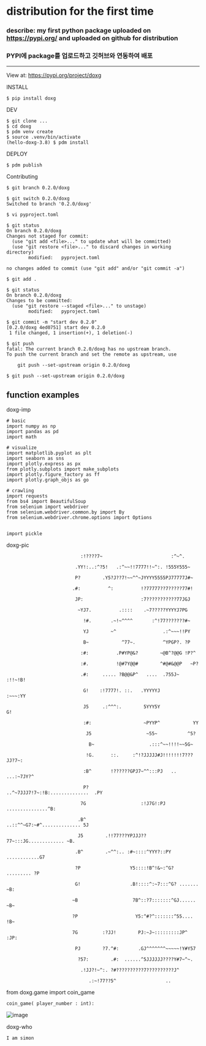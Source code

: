 # distribution for the first time

### describe: my first python package uploaded on https://pypi.org/ and uploaded on github for distribution
### PYPI에 package를 업로드하고 깃허브와 연동하여 배포


---

View at:
https://pypi.org/project/doxg

INSTALL

    $ pip install doxg
  
DEV

    $ git clone ...
    $ cd doxg
    $ pdm venv create
    $ source .venv/bin/activate
    (hello-doxg-3.8) $ pdm install
    
DEPLOY

    $ pdm publish
    
Contributing

    $ git branch 0.2.0/doxg
    
    $ git switch 0.2.0/doxg
    Switched to branch '0.2.0/doxg'
    
    $ vi pyproject.toml
    
    $ git status
    On branch 0.2.0/doxg
    Changes not staged for commit:
      (use "git add <file>..." to update what will be committed)
      (use "git restore <file>..." to discard changes in working directory)
            modified:   pyproject.toml
    
    no changes added to commit (use "git add" and/or "git commit -a")
    
    $ git add .
    
    $ git status
    On branch 0.2.0/doxg
    Changes to be committed:
      (use "git restore --staged <file>..." to unstage)
            modified:   pyproject.toml
    
    $ git commit -m "start dev 0.2.0"
    [0.2.0/doxg 4ed0751] start dev 0.2.0
     1 file changed, 1 insertion(+), 1 deletion(-)
     
    $ git push
    fatal: The current branch 0.2.0/doxg has no upstream branch.
    To push the current branch and set the remote as upstream, use
    
        git push --set-upstream origin 0.2.0/doxg
    
    $ git push --set-upstream origin 0.2.0/doxg

function examples
--- 

doxg-imp

    # basic
    import numpy as np
    import pandas as pd
    import math

    # visualize
    import matplotlib.pyplot as plt
    import seaborn as sns
    import plotly.express as px
    from plotly.subplots import make_subplots
    import plotly.figure_factory as ff
    import plotly.graph_objs as go

    # crawling
    import requests
    from bs4 import BeautifulSoup
    from selenium import webdriver
    from selenium.webdriver.common.by import By
    from selenium.webdriver.chrome.options import Options


    import pickle
    
doxg-pic

                               :!????7~                         :^~^.

                             .YY!:..:^?5!   .:^~~!!7777!!~^:. !555Y555~

                             P?        .Y5?J??7!~~^^~JYYYY5555PJ77777J#~

                            .#:          ^:          !?77777??7?????77#!

                             JP:                     :7???????????77JGJ

                              ~YJ7.          .::::    .~7?????YYYYJ7PG

                                !#.       .~!~^^^^       :^!77???????#~

                                YJ        ~^                 .:^~~~!!PY

                                B~            ^77~.          ^YPGP?. ?P

                               :#:          .P#YP@&?        ~@B^?@@G !P?^

                               :#.          !@#7Y@@#        ^#@#&@@P   ~P?

                               .#:     ..... ?B@@&P^   ....  .755J~ :!!~!B!

                                G!    :!7777!. ::.   .YYYYYJ        :~~~:YY

                                J5     .:^^^:.        5YYY5Y             G!

                                :#:                   ~PYYP^            YY

                                 J5                    ~55~           ^5?

                                  B~                    .:::^~~!!!!~~5G~

                                 !G.      ::.     :^!?JJJJJ#J!!!!!!!7???JJ?7~:

                                :B^       !??????GPJ7~^^:::PJ   ..     ...:~7JY?^

                                P?            ..^~7JJJ7!7~:!B:..............  .PY

                               7G                    :!J7G!:PJ ...............^B:

                              .B^                 ..::^^~G7:~#^.............. 5J

                              J5        .!!77???YPJJJ??77~:::JG............. ~B.

                             .B^        .~^^:.. :#~::::^YYY?::PY ............G7

                             ?P                  Y5::::!B^!&~:^G? ......... ?P

                             G!                  .B!::::^:~7:::^G? ....... ~B:

                            ~B                    7B^::?7:::::::^GJ...... ~B~

                            ?P                     Y5:^#?^:::::::^55.... !B~

                            7G         :?JJ!        PJ:~J~:::::::::JP^ :JP:

                             PJ        ?7.^#:       .GJ^^^^^^^~~~~~!Y#Y57

                              ?57:        .#:  ......^5JJJJJJ????Y#7~^~.

                               .!JJ?!~^:. ?#??????????7??????????J^

                                  .:~!77??5^                  ..


from doxg.game import coin_game

    coin_game( player_number : int):

![image](https://github.com/doxgxxn/doxg/assets/135602281/c709e41a-6fb1-4d55-8603-1f83a33e403c)




doxg-who

    I am simon
